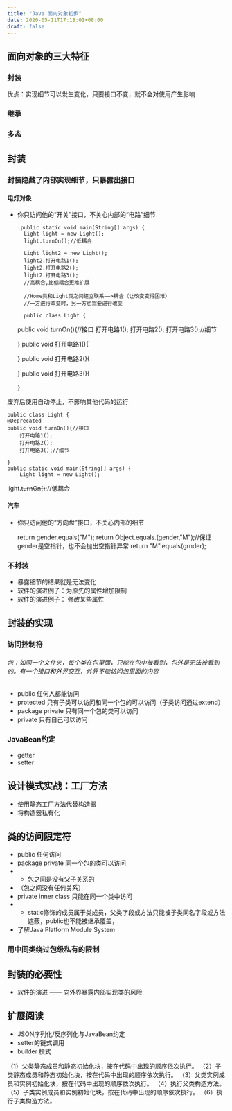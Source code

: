 ```yaml
---
title: "Java 面向对象初步"
date: 2020-05-11T17:18:01+08:00
draft: false
---
```

## 面向对象的三大特征
### 封装
优点：实现细节可以发生变化，只要接口不变，就不会对使用产生影响
### 继承
### 多态
## 封装
### 封装隐藏了内部实现细节，只暴露出接口
#### 电灯对象
- 你只访问他的“开关”接口，不关心内部的“电路”细节


       public static void main(String[] args) {
        Light light = new Light();
        light.turnOn();//低耦合

        Light light2 = new Light();
        light2.打开电路1();
        light2.打开电路2();
        light2.打开电路3();
        //高耦合,比低耦合更难扩展

        //Home类和Light类之间建立联系——>耦合（让改变变得困难）
        //一方进行改变时，另一方也需要进行改变
        
        public class Light {
    public void turnOn(){//接口
        打开电路1();
        打开电路2();
        打开电路3();//细节

    }
    public void 打开电路1(){

    }
    public void 打开电路2(){

    }
    public void 打开电路3(){

    }

废弃后使用自动停止，不影响其他代码的运行

    public class Light {
    @Deprecated
    public void turnOn(){//接口
        打开电路1();
        打开电路2();
        打开电路3();//细节
        
    }
    public static void main(String[] args) {
        Light light = new Light();
light.~~turnOn()~~;//低耦合
#### 汽车
- 你只访问他的“方向盘”接口，不关心内部的细节



   
    return gender.equals("M");
    return Object.equals.(gender,"M");//保证gender是空指针，也不会抛出空指针异常
    return "M".equals(grnder);

### 不封装
- 暴露细节的结果就是无法变化
- 软件的演进例子：为原先的属性增加限制
- 软件的演进例子： 修改某些属性


## 封装的实现
### 访问控制符

###### 包：如同一个文件夹，每个类在包里面，只能在包中被看到，包外是无法被看到的。有一个接口和外界交互，外界不能访问包里面的内容
-  public 任何人都能访问
-  protected 只有子类可以访问和同一个包的可以访问（子类访问通过extend）
-  package private 只有同一个包的类可以访问
-  private 只有自己可以访问
### JavaBean约定
-  getter
-  setter

## 设计模式实战：工厂方法
- 使用静态工厂方法代替构造器
- 将构造器私有化
## 类的访问限定符
- public 任何访问
- package private 同一个包的类可以访问
- - 包之间是没有父子关系的
- （包之间没有任何关系）
- private inner class 只能在同一个类中访问
- - static修饰的成员属于类成员，父类字段或方法只能被子类同名字段或方法遮蔽，public也不能被继承覆盖，
- 了解Java Platform Module System

### 用中间类绕过包级私有的限制

## 封装的必要性
- 软件的演进 —— 向外界暴露内部实现类的风险
## 扩展阅读
- JSON序列化/反序列化与JavaBean约定
- setter的链式调用
- builder 模式

（1）父类静态成员和静态初始化块，按在代码中出现的顺序依次执行。
（2）子类静态成员和静态初始化块，按在代码中出现的顺序依次执行。
（3）父类实例成员和实例初始化块，按在代码中出现的顺序依次执行。
（4）执行父类构造方法。
（5）子类实例成员和实例初始化块，按在代码中出现的顺序依次执行。
（6）执行子类构造方法。
